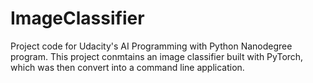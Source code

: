 ﻿# ImageClassifier
Project code for Udacity's AI Programming with Python Nanodegree program. This project conmtains an image classifier built with PyTorch, which was then convert into a command line application.
